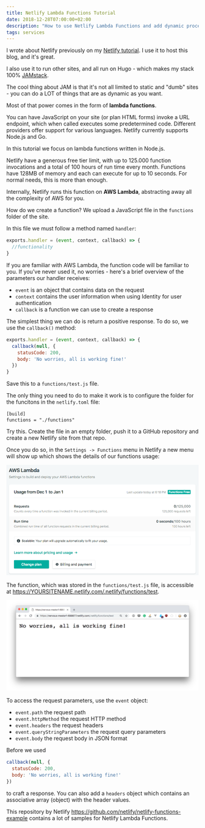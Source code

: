 ```yaml
---
title: Netlify Lambda Functions Tutorial
date: 2018-12-28T07:00:00+02:00
description: "How to use Netlify Lambda Functions and add dynamic processing to JAMstack sites"
tags: services
---
```


I wrote about Netlify previously on my [Netlify tutorial](/netlify/). I use it to host this blog, and it's great.

I also use it to run other sites, and all run on Hugo - which makes my stack 100% [JAMstack](/jamstack/).

The cool thing about JAM is that it's not all limited to static and "dumb" sites - you can do a LOT of things that are as dynamic as you want.

Most of that power comes in the form of **lambda functions**.

You can have JavaScript on your site (or plan HTML forms) invoke a URL endpoint, which when called executes some predetermined code. Different providers offer support for various languages. Netlify currently supports Node.js and Go.

In this tutorial we focus on lambda functions written in Node.js.

Netlify have a generous free tier limit, with up to 125.000 function invocations and a total of 100 hours of run time every month. Functions have 128MB of memory and each can execute for up to 10 seconds. For normal needs, this is more than enough.

Internally, Netlify runs this function on **AWS Lambda**, abstracting away all the complexity of AWS for you.

How do we create a function? We upload a JavaScript file in the `functions` folder of the site.

In this file we must follow a method named `handler`:

```js
exports.handler = (event, context, callback) => {
  //functionality
}
```

If you are familiar with AWS Lambda, the function code will be familiar to you. If you've never used it, no worries - here's a brief overview of the parameters our handler receives:

- `event` is an object that contains data on the request
- `context` contains the user information when using Identity for user authentication
- `callback` is a function we can use to create a response

The simplest thing we can do is return a positive response. To do so, we use the `callback()` method:

```js
exports.handler = (event, context, callback) => {
  callback(null, {
    statusCode: 200,
    body: 'No worries, all is working fine!'
  })
}
```

Save this to a `functions/test.js` file.

The only thing you need to do to make it work is to configure the folder for the funcitons in the `netlify.toml` file:

```
[build]
functions = "./functions"
```

Try this. Create the file in an empty folder, push it to a GitHub repository and create a new Netlify site from that repo.

Once you do so, in the `Settings -> Functions` menu in Netlify a new menu will show up which shows the details of our functions usage:

![](functions-usage.png)

The function, which was stored in the `functions/test.js` file, is accessible at <https://YOURSITENAME.netlify.com/.netlify/functions/test>.

![](function-working.png)

To access the request parameters, use the `event` object:

- `event.path` the request path
- `event.httpMethod` the request HTTP method
- `event.headers` the request headers
- `event.queryStringParameters` the request query parameters
- `event.body` the request body in JSON format

Before we used

```js
callback(null, {
  statusCode: 200,
  body: 'No worries, all is working fine!'
})
```

to craft a response. You can also add a `headers` object which contains an associative array (object) with the header values.

This repository by Netlify <https://github.com/netlify/netlify-functions-example> contains a lot of samples for Netlify Lambda Functions.
